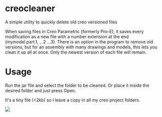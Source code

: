 # creocleaner
A simple utility to quickly delete old creo versioned files

When saving files in Creo Parametric (formerly Pro-E), it saves every modification as a new file with a number extension at the end (mymodel.part.1, ...2 ...3). There is an option in the program to remove old versions, but for an assembly with many drawings and models, this lets you clean it up all at once. Only the newest version of each file will remain.


# Usage
Run the jar file and select the folder to be cleaned. Or place it inside the desired folder and just press Open.

It's a tiny file (<2kb) so I leave a copy in all my creo project folders.

![](https://i.imgur.com/N9HCd3S.png)
